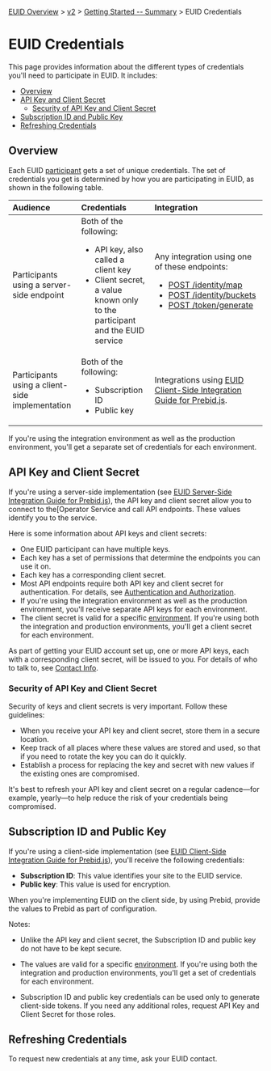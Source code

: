 [EUID Overview](../../../README.md) > [v2](../summary-doc-v2.md) > [Getting Started -- Summary](gs-summary.md) > EUID Credentials

# EUID Credentials

This page provides information about the different types of credentials you'll need to participate in EUID. It includes:

* [Overview](#overview)
* [API Key and Client Secret](#api-key-and-client-secret)
  * [Security of API Key and Client Secret](#security-of-api-key-and-client-secret)
* [Subscription ID and Public Key](#subscription-id-and-public-key)
* [Refreshing Credentials](#refreshing-credentials)

## Overview

Each EUID <a href="../../../README.md#participants">participant</a> gets a set of unique credentials. The set of credentials you get is determined by how you are participating in EUID, as shown in the following table.

| Audience | Credentials | Integration |
| :--- | :--- | :--- |
| Participants using a server-side endpoint | Both of the following:<ul><li>API key, also called a client key</li><li>Client secret, a value known only to the participant and the EUID service</li></ul> | Any integration using one of these endpoints: <ul><li>[POST&nbsp;/identity/map](../endpoints/post-identity-map.md)</li><li>[POST&nbsp;/identity/buckets](../endpoints/post-identity-buckets.md)</li><li>[POST&nbsp;/token/generate](../endpoints/post-token-generate.md)</li></ul> |
| Participants using a client-side implementation  | Both of the following: <ul><li>Subscription ID</li><li>Public key</li></ul> | Integrations using [EUID Client-Side Integration Guide for Prebid.js](../guides/integration-prebid-client-side.md).<!-- Integrations using one of these: <ul><li>[EUID Client-Side Integration Guide for Prebid.js](../guides/integration-prebid-client-side.md)</li><li>Client-Side Integration Guide for JavaScript (link removed for EUID)</li></ul> --> |

If you're using the integration environment as well as the production environment, you'll get a separate set of credentials for each environment.

<!-- It includes:

* [API Key and Client Secret](#api-key-and-client-secret)
  * [Security of API Key and Client Secret](#security-of-api-key-and-client-secret)
* [Subscription ID and Public Key](#subscription-id-and-public-key)
* [Refreshing Credentials](#refreshing-credentials)
 -->

## API Key and Client Secret

If you're using a server-side implementation (see [EUID Server-Side Integration Guide for Prebid.js](../guides/integration-prebid-server-side.md)<!--  or Server-Side Integration Guide for JavaScript (link removed for EUID) -->), the API key and client secret allow you to connect to the[Operator Service and call API endpoints. These values identify you to the service.

Here is some information about API keys and client secrets:
- One EUID participant can have multiple keys.
- Each key has a set of permissions<!-- (link removed for EUID) --> that determine the endpoints you can use it on.
- Each key has a corresponding client secret.
- Most API endpoints require both API key and client secret for authentication. For details, see [Authentication and Authorization](gs-auth.md).
- If you're using the integration environment as well as the production environment, you'll receive separate API keys for each environment.
- The client secret is valid for a specific [environment](gs-environments.md). If you're using both the integration and production environments, you'll get a client secret for each environment.

As part of getting your EUID account set up, one or more API keys, each with a corresponding client secret, will be issued to you. For details of who to talk to, see [Contact Info](gs-account-setup.md#contact-info).

### Security of API Key and Client Secret

Security of keys and client secrets is very important. Follow these guidelines:

- When you receive your API key and client secret, store them in a secure location.
- Keep track of all places where these values are stored and used, so that if you need to rotate the key you can do it quickly.
- Establish a process for replacing the key and secret with new values if the existing ones are compromised.

It's best to refresh your API key and client secret on a regular cadence&#8212;for example, yearly&#8212;to help reduce the risk of your credentials being compromised.

## Subscription ID and Public Key

If you're using a client-side implementation (see [EUID Client-Side Integration Guide for Prebid.js](../guides/integration-prebid-client-side.md)<!--  or Client-Side Integration Guide for JavaScript (link removed for EUID) -->), you'll receive the following credentials:
- **Subscription ID**: This value identifies your site to the EUID service.
- **Public key**: This value is used for encryption.

When you're implementing EUID on the client side, by using <!-- the EUID JavaScript SDK or  -->Prebid, provide the values to <!-- the SDK or to  -->Prebid as part of configuration.

Notes:

- Unlike the API key and client secret, the Subscription ID and public key do not have to be kept secure.

- The values are valid for a specific [environment](gs-environments.md). If you're using both the integration and production environments, you'll get a set of credentials for each environment.

- Subscription ID and public key credentials can be used only to generate client-side tokens. If you need any additional roles<!--(see API Permissions (link removed for EUID) -->, request API Key and Client Secret for those roles. <!-- (**GWH_KT added last bullet to this GS article based on work on Publisher Options page. Review please.**) -->

## Refreshing Credentials

To request new credentials at any time, ask your EUID contact.
